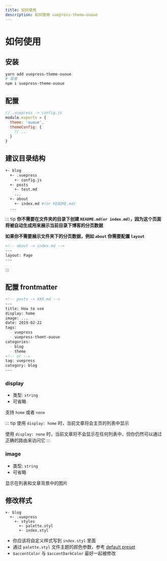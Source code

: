 ```yaml
---
title: 如何使用
description: 如何使用 vuepress-theme-ououe
---
```


# 如何使用

## 安装

``` sh
yarn add vuepress-theme-ououe
# 或者
npm i vuepress-theme-ououe
```

## 配置

``` js
// .vuepress -> config.js
module.exports = {
  theme: 'ououe',
  themeConfig: {
    // ...
  }
}
```

## 建议目录结构

``` sh
+- blog
  +- .vuepress
    +- config.js
  +- posts
    +- test.md
    ...
  +- about
    +- index.md #(or README.md)
  ...
```

::: tip
**你不需要在文件夹的目录下创建 `README.md(or index.md)`，因为这个页面将被自动生成用来展示当前目录下博客的分页数据**

**如果你不需要展示文件夹下的分页数据，例如 `about` 你需要配置 `layout`**

``` md
<!-- about -> index.md -->
---
layout: Page
---
```
:::

## 配置 frontmatter

``` md
<!-- posts -> XXX.md -->
---
title: How to use
display: home
image: ...
date: 2019-02-22
tags:
  - vuepress
  - vuepress-themt-ououe
categories: 
  - blog
  - theme
<!-- or -->
tag: vuepress
category: blog
--- 
```

### display
- 类型: `string`
- 可省略

支持 `home` 或者 `none`

::: tip
使用 `display: home` 时，当前文章将会主页的列表中显示

使用 `display: none` 时，当前文章将不会显示在任何列表中，但你仍然可以通过正确的路由来访问它
:::

### image
- 类型: `string`
- 可省略

显示在列表和文章背景中的图片

## 修改样式

```
+- blog
  +- .vuepress
    +- styles
      +- palette.styl
      +- index.styl
```

- 你应该将自定义样式写到 `index.styl` 里面
- 通过 `palette.styl` 文件主题的颜色参数，参考 [default preset](https://github.com/tolking/vuepress-theme-ououe/blob/master/styles/palette.styl)
- `$accentColor` 与 `$accentDarkColor` 最好一起被修改
